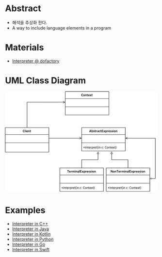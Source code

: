 # Abstract

* 해석을 추상화 한다.
* A way to include language elements in a program

# Materials

* [Interpreter @ dofactory](https://www.dofactory.com/net/interpreter-design-pattern)

# UML Class Diagram

![](interpreter.drawio.png)

# Examples

* [Interpreter in C++](/cpp/cpp_gof_designpattern.md#interpreter)
* [Interpreter in Java](/java/java_gof_designpattern.md#interpreter)
* [Interpreter in Kotlin](/kotlin/kotlin_gof_design_pattern.md#interpreter)
* [Interpreter in Python](/python/python_gof_designpattern.md#interpreter)
* [Interpreter in Go](/go/go_gof_design_pattern.md#interpreter)
* [Interpreter in Swift](/swift/swift_gof_designpattern.md#interpreter)
